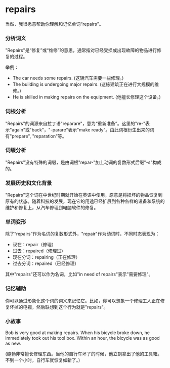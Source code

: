 # repairs

当然，我很愿意帮助你理解和记忆单词“repairs”。

  

### 分析词义

  

"Repairs"是“修复”或“维修”的意思，通常指对已经受损或出现故障的物品进行修复的过程。

  

举例：

  

*   The car needs some repairs. (这辆汽车需要一些修理。)
*   The building is undergoing major repairs. (这栋建筑正在进行大规模的维修。)
*   He is skilled in making repairs on the equipment. (他擅长修理这个设备。)

  

### 词根分析

  

"Repairs"的词源来自拉丁语"reparare"，意为“重新准备”。这里的"re-"表示"again"或"back"，"-parare"表示"make ready"。由此词根衍生出来的词有"prepare", "reparation"等。

  

### 词缀分析

  

"Repairs"没有特殊的词缀，是由词根"repar-"加上动词的复数形式后缀"-s"构成的。

  

### 发展历史和文化背景

  

"Repairs"这个词在中世纪时期就开始在英语中使用，原意是将损坏的物品恢复到原有的状态。随着科技的发展，现在它的用途已经扩展到各种各样的设备和系统的维护和修复上，从汽车修理到电脑软件的修复。

  

### 单词变形

  

除了“repairs”作为名词的复数形式外，"repair"作为动词时，不同时态表现为：

  

*   现在：repair（修理）
*   过去：repaired（修理过）
*   现在分词：repairing（正在修理）
*   过去分词：repaired（已经修理）

  

其中"repairs"还可以作为名词，比如"in need of repairs"表示"需要修理"。

  

### 记忆辅助

  

你可以通过形象化这个词的词义来记忆它。比如，你可以想象一个修理工人正在修复坏掉的电视，然后联想到这个行为就是"repairs"。

  

### 小故事

  

Bob is very good at making repairs. When his bicycle broke down, he immediately took out his tool box. Within an hour, the bicycle was as good as new.

  

(鲍勃非常擅长修理东西。当他的自行车坏了的时候，他立刻拿出了他的工具箱。不到一个小时，自行车就恢复如新了。)
